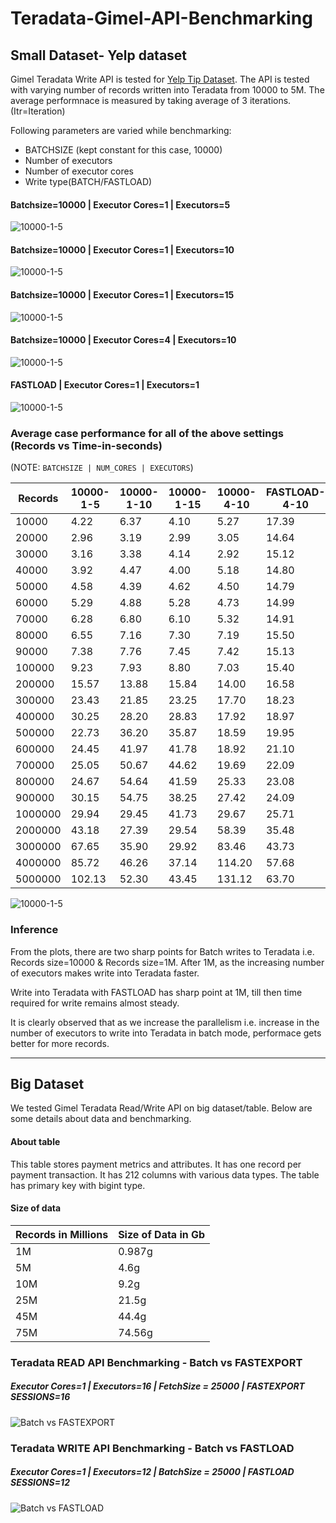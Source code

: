 # Teradata-Gimel-API-Benchmarking

## Small Dataset- Yelp dataset

Gimel Teradata Write API is tested for [Yelp Tip Dataset](https://www.yelp.com/dataset).
The API is tested with varying number of records written into Teradata from 10000 to 5M. The average performnace is measured by taking average of 3 iterations.(Itr=Iteration)

Following parameters are varied while benchmarking:
* BATCHSIZE (kept constant for this case, 10000)
* Number of executors
* Number of executor cores
* Write type(BATCH/FASTLOAD)

#### Batchsize=10000 | Executor Cores=1 | Executors=5 
![10000-1-5](https://github.com/laxpatil/Teradata-Gimel-API-Benchmarking/blob/master/plots/10000-1-5.png "Batchsize=10000 | Executor Cores=1 | Executors=5")

#### Batchsize=10000 | Executor Cores=1 | Executors=10
![10000-1-5](https://github.com/laxpatil/Teradata-Gimel-API-Benchmarking/blob/master/plots/10000-1-10.png "Batchsize=10000 | Executor Cores=1 | Executors=5")

#### Batchsize=10000 | Executor Cores=1 | Executors=15
![10000-1-5](https://github.com/laxpatil/Teradata-Gimel-API-Benchmarking/blob/master/plots/10000-1-15.png "Batchsize=10000 | Executor Cores=1 | Executors=5")

#### Batchsize=10000 | Executor Cores=4 | Executors=10
![10000-1-5](https://github.com/laxpatil/Teradata-Gimel-API-Benchmarking/blob/master/plots/10000-4-10.png "Batchsize=10000 | Executor Cores=1 | Executors=5")

#### FASTLOAD | Executor Cores=1 | Executors=1
![10000-1-5](https://github.com/laxpatil/Teradata-Gimel-API-Benchmarking/blob/master/plots/FASTLOAD-1.png "Batchsize=10000 | Executor Cores=1 | Executors=5")


### Average case performance for all of the above settings (Records vs Time-in-seconds)
(NOTE: `BATCHSIZE | NUM_CORES | EXECUTORS`)

|Records|10000-1-5|10000-1-10|10000-1-15|10000-4-10|FASTLOAD-4-10|
|----|-----|-----|-----|----|----|
|10000|4.22|6.37|4.10|5.27|17.39|
|20000|2.96|3.19|2.99|3.05|14.64|
|30000|3.16|3.38|4.14|2.92|15.12|
|40000|3.92|4.47|4.00|5.18|14.80|
|50000|4.58|4.39|4.62|4.50|14.79|
|60000|5.29|4.88|5.28|4.73|14.99|
|70000|6.28|6.80|6.10|5.32|14.91|
|80000|6.55|7.16|7.30|7.19|15.50|
|90000|7.38|7.76|7.45|7.42|15.13|
|100000|9.23|7.93|8.80|7.03|15.40|
|200000|15.57|13.88|15.84|14.00|16.58|
|300000|23.43|21.85|23.25|17.70|18.23|
|400000|30.25|28.20|28.83|17.92|18.97|
|500000|22.73|36.20|35.87|18.59|19.95|
|600000|24.45|41.97|41.78|18.92|21.10|
|700000|25.05|50.67|44.62|19.69|22.09|
|800000|24.67|54.64|41.59|25.33|23.08|
|900000|30.15|54.75|38.25|27.42|24.09|
|1000000|29.94|29.45|41.73|29.67|25.71|
|2000000|43.18|27.39|29.54|58.39|35.48|
|3000000|67.65|35.90|29.92|83.46|43.73|
|4000000|85.72|46.26|37.14|114.20|57.68|
|5000000|102.13|52.30|43.45|131.12|63.70|


![10000-1-5](https://github.com/laxpatil/Teradata-Gimel-API-Benchmarking/blob/master/plots/Average.png "Average")

### Inference
From the plots, there are two sharp points for Batch writes to Teradata i.e. Records size=10000 & Records size=1M.
After 1M, as the increasing number of executors makes write into Teradata faster.

Write into Teradata with FASTLOAD has sharp point at 1M, till then time required for write remains almost steady.

It is clearly observed that as we increase the parallelism i.e. increase in the number of executors to write into Teradata in batch mode, performace gets better for more records. 

---------------------------------------------------------------------------------------------------------------------

## Big Dataset
We tested Gimel Teradata Read/Write API on big dataset/table. Below are some details about data and benchmarking.

#### About table
This table stores payment metrics and attributes. It has one record per payment transaction. 
It has 212 columns with various data types.
The table has primary key with bigint type.  

#### Size of data

|Records in Millions|Size of Data in Gb|
|----|----|
|1M	|0.987g|
|5M|	4.6g|
|10M|	9.2g|
|25M|	21.5g|
|45M|	44.4g|
|75M|	74.56g|


### Teradata READ API Benchmarking - Batch vs FASTEXPORT
##### Executor Cores=1 | Executors=16 | FetchSize = 25000 | FASTEXPORT SESSIONS=16
![Batch vs FASTEXPORT](https://github.com/laxpatil/Teradata-Gimel-API-Benchmarking/blob/master/plots/Teradata%20READ%20Comparison_Big_table.png "Executor Cores=1 | Executors=16 | FetchSize = 25000 | FASTEXPORT SESSIONS=16")


### Teradata WRITE API Benchmarking - Batch vs FASTLOAD
##### Executor Cores=1 | Executors=12 | BatchSize = 25000 | FASTLOAD SESSIONS=12
![Batch vs FASTLOAD](https://github.com/laxpatil/Teradata-Gimel-API-Benchmarking/blob/master/plots/Teradata%20WRITE%20Comparison_Big_table.png "Executor Cores=1 | Executors=12 | FetchSize = 25000 | FASTLOAD SESSIONS=12")




